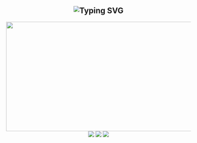 <h2 align="center"><img src="https://readme-typing-svg.demolab.com?font=Fira+Code&duration=3000&pause=1000&color=FEFEFE&center=true&vCenter=true&random=true&width=375&lines=%F0%9F%91%8B+%D0%9F%D1%80%D0%B8%D0%B2%D0%B5%D1%82+%D0%BC%D0%B5%D0%BD%D1%8F+%D0%B7%D0%BE%D0%B2%D1%83%D1%82+%D0%9D%D0%B8%D0%BA%D0%BE%D0%BB%D0%B0%D0%B9" alt="Typing SVG" /></h2>

<div align="center"><img src="https://media.giphy.com/media/Rpl1sod1vCXK0L2SUN/giphy.gif" width="600" height="300"/></div>

<div align="center">
  <a href="https://www.linux.org"><img src="https://img.shields.io/badge/OS-Linux-e06c75?style=for-the-badge&logoColor=DD4814&logo=linux&color=18191A" /></a>
  <a href="https://ubuntu.com"><img src="https://img.shields.io/badge/DISTRO-ubuntu-56b6c2?style=for-the-badge&logo=ubuntu&logoColor=DD4814&color=18191A" /></a>
  <a href="https://code.visualstudio.com"><img src="https://img.shields.io/badge/IDE-VSCode-98c379?style=for-the-badge&logo=visualstudio&color=18191A&logoColor=DD4814" /></a>
</div>

